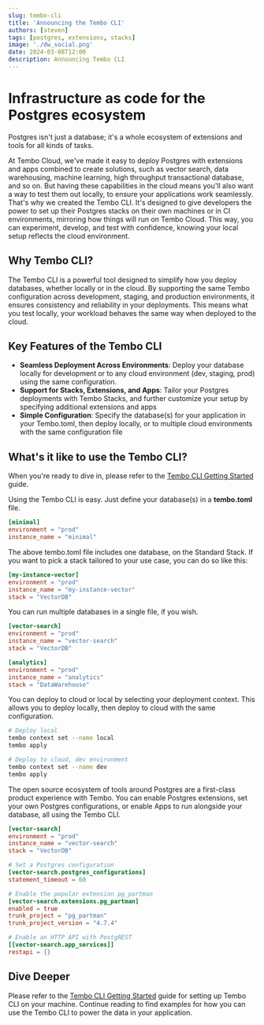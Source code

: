 ```yaml
---
slug: tembo-cli
title: 'Announcing the Tembo CLI'
authors: [steven]
tags: [postgres, extensions, stacks]
image: './dw_social.png'
date: 2024-03-08T12:00
description: Announcing Tembo CLI
---
```


# Infrastructure as code for the Postgres ecosystem

Postgres isn't just a database; it's a whole ecosystem of extensions and tools for all kinds of tasks.

At Tembo Cloud, we've made it easy to deploy Postgres with extensions and apps combined to create solutions, such as vector search, data warehousing, machine learning, high throughput transactional database, and so on. But having these capabilities in the cloud means you'll also want a way to test them out locally, to ensure your applications work seamlessly. That's why we created the Tembo CLI. It's designed to give developers the power to set up their Postgres stacks on their own machines or in CI environments, mirroring how things will run on Tembo Cloud. This way, you can experiment, develop, and test with confidence, knowing your local setup reflects the cloud environment.

## Why Tembo CLI?

The Tembo CLI is a powerful tool designed to simplify how you deploy databases, whether locally or in the cloud. By supporting the same Tembo configuration across development, staging, and production environments, it ensures consistency and reliability in your deployments. This means what you test locally, your workload behaves the same way when deployed to the cloud.

## Key Features of the Tembo CLI

- **Seamless Deployment Across Environments**: Deploy your database locally for development or to any cloud environment (dev, staging, prod) using the same configuration.
- **Support for Stacks, Extensions, and Apps**: Tailor your Postgres deployments with Tembo Stacks, and further customize your setup by specifying additional extensions and apps
- **Simple Configuration**: Specify the database(s) for your application in your Tembo.toml, then deploy locally, or to multiple cloud environments with the same configuration file

## What's it like to use the Tembo CLI?

When you're ready to dive in, please refer to the [Tembo CLI Getting Started](https://tembo.io/docs/tembo-cloud/Tembo-CLI/Getting_Started) guide.

Using the Tembo CLI is easy. Just define your database(s) in a **tembo.toml** file.

```toml
[minimal]
environment = "prod"
instance_name = "minimal"
```

The above tembo.toml file includes one database, on the Standard Stack. If you want to pick a stack tailored to your use case, you can do so like this:

```toml
[my-instance-vector]
environment = "prod"
instance_name = "my-instance-vector"
stack = "VectorDB"
```

You can run multiple databases in a single file, if you wish.

```toml
[vector-search]
environment = "prod"
instance_name = "vector-search"
stack = "VectorDB"

[analytics]
environment = "prod"
instance_name = "analytics"
stack = "DataWarehouse"
```

You can deploy to cloud or local by selecting your deployment context. This allows you to deploy locally, then deploy to cloud with the same configuration.

```bash
# Deploy local
tembo context set --name local
tembo apply

# Deploy to cloud, dev environment
tembo context set --name dev
tembo apply
```

The open source ecosystem of tools around Postgres are a first-class product experience with Tembo. You can enable Postgres extensions, set your own Postgres configurations, or enable Apps to run alongside your database, all using the Tembo CLI.

```toml
[vector-search]
environment = "prod"
instance_name = "vector-search"
stack = "VectorDB"

# Set a Postgres configuration
[vector-search.postgres_configurations]
statement_timeout = 60

# Enable the popular extension pg_partman
[vector-search.extensions.pg_partman]
enabled = true
trunk_project = "pg_partman"
trunk_project_version = "4.7.4"

# Enable an HTTP API with PostgREST
[[vector-search.app_services]]
restapi = {}
```

## Dive Deeper

Please refer to the [Tembo CLI Getting Started](https://tembo.io/docs/tembo-cloud/Tembo-CLI/Getting_Started) guide for setting up Tembo CLI on your machine. Continue reading to find examples for how you can use the Tembo CLI to power the data in your application.
